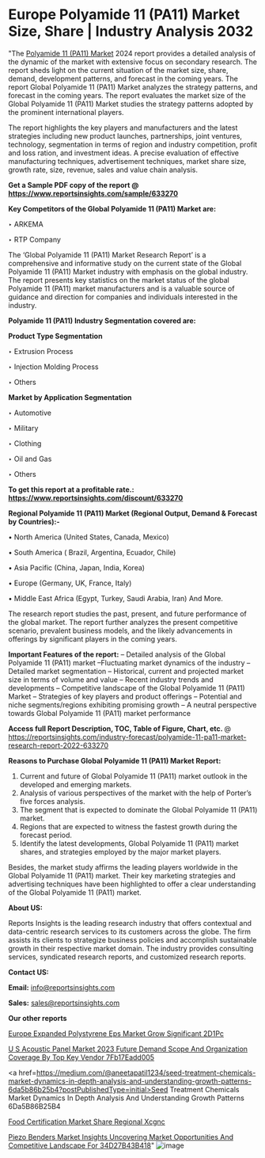 # Europe Polyamide 11 (PA11) Market Size, Share | Industry Analysis 2032

"The <a href=https://www.reportsinsights.com/sample/633270>Polyamide 11 (PA11) Market</a> 2024 report provides a detailed analysis of the dynamic of the market with extensive focus on secondary research. The report sheds light on the current situation of the market size, share, demand, development patterns, and forecast in the coming years. The report Global Polyamide 11 (PA11) Market analyzes the strategy patterns, and forecast in the coming years. The report evaluates the market size of the Global Polyamide 11 (PA11) Market studies the strategy patterns adopted by the prominent international players.

The report highlights the key players and manufacturers and the latest strategies including new product launches, partnerships, joint ventures, technology, segmentation in terms of region and industry competition, profit and loss ration, and investment ideas. A precise evaluation of effective manufacturing techniques, advertisement techniques, market share size, growth rate, size, revenue, sales and value chain analysis.

<strong>Get a Sample PDF copy of the report @ <a href=https://www.reportsinsights.com/sample/633270 style=color:#0000ff;>https://www.reportsinsights.com/sample/633270</a></strong>

<strong>Key Competitors of the Global Polyamide 11 (PA11) Market are:</strong>

‣ ARKEMA

‣ RTP Company

The ‘Global Polyamide 11 (PA11) Market Research Report’ is a comprehensive and informative study on the current state of the Global Polyamide 11 (PA11) Market industry with emphasis on the global industry. The report presents key statistics on the market status of the global Polyamide 11 (PA11) market manufacturers and is a valuable source of guidance and direction for companies and individuals interested in the industry.

<strong>Polyamide 11 (PA11) Industry Segmentation covered are:</strong>

<strong>Product Type Segmentation</strong>

‣    Extrusion Process

‣ Injection Molding Process

‣ Others

<strong>Market by Application Segmentation</strong>

‣   Automotive

‣ Military

‣ Clothing

‣ Oil and Gas

‣ Others

<strong>To get this report at a profitable rate.: <a href=https://www.reportsinsights.com/discount/633270 style=color:#0000ff;>https://www.reportsinsights.com/discount/633270</a></strong>

<strong>Regional Polyamide 11 (PA11) Market (Regional Output, Demand &amp; Forecast by Countries):-</strong>

• North America (United States, Canada, Mexico)

• South America ( Brazil, Argentina, Ecuador, Chile)

• Asia Pacific (China, Japan, India, Korea)

• Europe (Germany, UK, France, Italy)

• Middle East Africa (Egypt, Turkey, Saudi Arabia, Iran) And More.

The research report studies the past, present, and future performance of the global market. The report further analyzes the present competitive scenario, prevalent business models, and the likely advancements in offerings by significant players in the coming years.

<strong>Important Features of the report:</strong>
– Detailed analysis of the Global Polyamide 11 (PA11) market
–Fluctuating market dynamics of the industry
–Detailed market segmentation
– Historical, current and projected market size in terms of volume and value
– Recent industry trends and developments
– Competitive landscape of the Global Polyamide 11 (PA11) Market
– Strategies of key players and product offerings
– Potential and niche segments/regions exhibiting promising growth
– A neutral perspective towards Global Polyamide 11 (PA11) market performance

<strong>Access full Report Description, TOC, Table of Figure, Chart, etc. </strong>@   <a href=https://reportsinsights.com/industry-forecast/polyamide-11-pa11-market-research-report-2022-633270 style=color:#0000ff;>https://reportsinsights.com/industry-forecast/polyamide-11-pa11-market-research-report-2022-633270</a>

<strong>Reasons to Purchase Global Polyamide 11 (PA11) Market Report:</strong>
1. Current and future of Global Polyamide 11 (PA11) market outlook in the developed and emerging markets.
2. Analysis of various perspectives of the market with the help of Porter’s five forces analysis.
3. The segment that is expected to dominate the Global Polyamide 11 (PA11) market.
4. Regions that are expected to witness the fastest growth during the forecast period.
5. Identify the latest developments, Global Polyamide 11 (PA11) market shares, and strategies employed by the major market players.

Besides, the market study affirms the leading players worldwide in the Global Polyamide 11 (PA11) market. Their key marketing strategies and advertising techniques have been highlighted to offer a clear understanding of the Global Polyamide 11 (PA11) market.

<strong><strong>About US</strong>:</strong>

Reports Insights is the leading research industry that offers contextual and data-centric research services to its customers across the globe. The firm assists its clients to strategize business policies and accomplish sustainable growth in their respective market domain. The industry provides consulting services, syndicated research reports, and customized research reports.

<strong>Contact US:</strong>

<p class=><b>Email:</b> <a href=mailto:info@reportsinsights.com>info@reportsinsights.com</a></p>
<p class=><b>Sales:</b> <a href=mailto:sales@reportsinsights.com>sales@reportsinsights.com</a></p>

<strong>Our other reports</strong>

<a href=https://www.linkedin.com/pulse/europe-expanded-polystyrene-eps-market-grow-significant-2d1pc/>Europe Expanded Polystyrene Eps Market Grow Significant 2D1Pc</a>

<a href=https://medium.com/@sakshi.reportsinsights/u-s-acoustic-panel-market-2023-future-demand-scope-and-organization-coverage-by-top-key-vendor-7fb17eadd005>U S Acoustic Panel Market 2023 Future Demand Scope And Organization Coverage By Top Key Vendor 7Fb17Eadd005</a>

<a href=https://medium.com/@aneetapatil1234/seed-treatment-chemicals-market-dynamics-in-depth-analysis-and-understanding-growth-patterns-6da5b86b25b4?postPublishedType=initial>Seed Treatment Chemicals Market Dynamics In Depth Analysis And Understanding Growth Patterns 6Da5B86B25B4</a>

<a href=https://www.linkedin.com/pulse/food-certification-market-share-regional-xcgnc/>Food Certification Market Share Regional Xcgnc</a>

<a href=https://medium.com/@anuragakarte041/piezo-benders-market-insights-uncovering-market-opportunities-and-competitive-landscape-for-34d27b43b418>Piezo Benders Market Insights Uncovering Market Opportunities And Competitive Landscape For 34D27B43B418</a>"
![image](https://github.com/Jaayaachit/RItrends/assets/158452289/b38d9c96-1d45-4135-9f9e-5f88f37b09bd)
